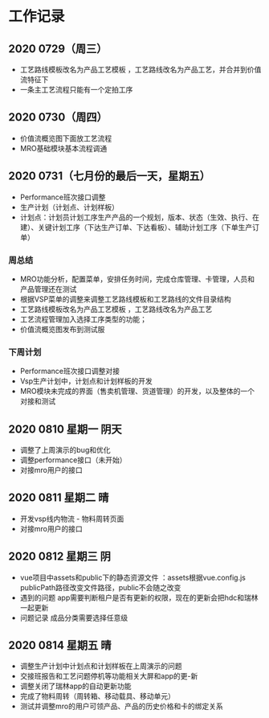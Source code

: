 # 工作记录

## 2020 0729（周三）
- 工艺路线模板改名为产品工艺模板 ，工艺路线改名为产品工艺，并合并到价值流特征下
- 一条主工艺流程只能有一个定拍工序

## 2020 0730（周四）
- 价值流概览图下面放工艺流程
- MRO基础模块基本流程调通

## 2020 0731（七月份的最后一天，星期五）

- Performance班次接口调整
- 生产计划（计划点、计划样板）
- 计划点：计划员计划工序生产产品的一个规划，版本、状态（生效、执行、在建）、关键计划工序（下达生产订单、下达看板）、辅助计划工序（下单生产订单）

### 周总结

- MRO功能分析，配置菜单，安排任务时间，完成仓库管理、卡管理，人员和产品管理还在测试
- 根据VSP菜单的调整来调整工艺路线模板和工艺路线的文件目录结构
- 工艺路线模板改名为产品工艺模板 ，工艺路线改名为产品工艺
- 工艺流程管理加入选择工序类型的功能；
- 价值流概览图发布到测试服
### 下周计划

- Performance班次接口调整对接
- Vsp生产计划中，计划点和计划样板的开发
- MRO模块未完成的界面（售卖机管理、货道管理）的开发，以及整体的一个对接和测试


## 2020 0810 星期一 阴天
- 调整了上周演示的bug和优化
- 调整performance接口（未开始）
- 对接mro用户的接口

## 2020 0811 星期二 晴
- 开发vsp线内物流 - 物料周转页面
- 对接mro用户的接口


## 2020 0812 星期三 阴

- vue项目中assets和public下的静态资源文件 ：assets根据vue.config.js publicPath路径改变文件路径，public不会随之改变
- 遇到的问题 app需要判断租户是否有更新的权限，现在的更新会把hdc和瑞林一起更新
- 问题记录 成品分类需要选择任意级 

## 2020 0814 星期五 晴

- 调整生产计划中计划点和计划样板在上周演示的问题
- 交接班报告和工艺问题停机等功能相关大屏和app的更-新
- 调整关闭了瑞林app的自动更新功能 
- 完成了物料周转（周转箱、移动载具、移动单元） 
- 测试并调整mro的用户可领产品、产品的历史价格和卡的绑定关系
